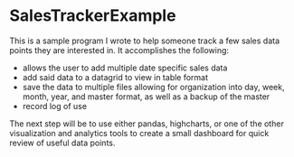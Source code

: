 # SalesTrackerExample

This is a sample program I wrote to help someone track a few sales data points they are interested in. It accomplishes the following:
  - allows the user to add multiple date specific sales data 
  - add said data to a datagrid to view in table format
  - save the data to multiple files allowing for organization into day, week, month, year, and master format, as well as a backup of the master
  - record log of use

The next step will be to use either pandas, highcharts, or one of the other visualization and analytics tools to create a small dashboard for quick review of useful data points. 
